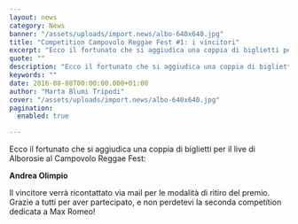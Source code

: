 ```yaml
---
layout: news
category: News
banner: "/assets/uploads/import.news/albo-640x640.jpg"
title: "Competition Campovolo Reggae Fest #1: i vincitori"
excerpt: "Ecco il fortunato che si aggiudica una coppia di biglietti per il live di Alborosie al Campovolo Reggae Fest: Andrea Olimpio Il vincitore verrà ricontattato via mail per le modalità di ritiro del premio. Grazie a tutti per aver partecipato, e non perdetevi la seconda competition dedicata a Max Romeo!"
quote: ""
description: "Ecco il fortunato che si aggiudica una coppia di biglietti per il live di Alborosie al Campovolo Reggae Fest: Andrea Olimpio Il vincitore verrà ricontattato via mail per le modalità di ritiro del premio. Grazie a tutti per aver partecipato, e non perdetevi la seconda competition dedicata a Max Romeo!"
keywords: ""
date: 2016-08-08T00:00:00.000+01:00
author: "Marta Blumi Tripodi"
cover: "/assets/uploads/import.news/albo-640x640.jpg"
pagination:
  enabled: true

---
```


Ecco il fortunato che si aggiudica una coppia di biglietti per il live di Alborosie al Campovolo Reggae Fest:

**Andrea Olimpio**

Il vincitore verrà ricontattato via mail per le modalità di ritiro del premio. Grazie a tutti per aver partecipato, e non perdetevi la seconda competition dedicata a Max Romeo!